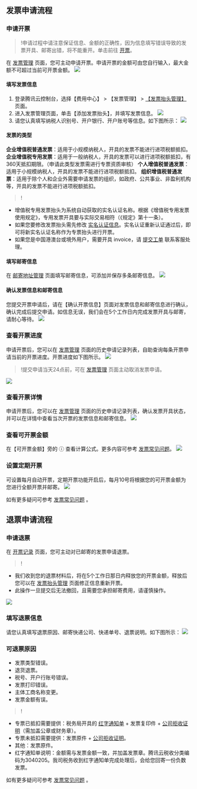 ## 发票申请流程
### 申请开票
>!申请过程中请注意保证信息、金额的正确性，因为信息填写错误导致的发票开具、邮寄出错，将不能重开。单击前往 [开票](https://console.cloud.tencent.com/expense/invoice/overview)。

在 [发票管理](https://console.cloud.tencent.com/account/invoice) 页面，您可主动申请开票。申请开票的金额可由您自行输入，最大金额不可超过当前可开票金额。
![](https://main.qcloudimg.com/raw/b9539fe5d0b61a834ad803da74373f47.png)

#### 填写发票信息
1. 登录腾讯云控制台，选择【费用中心】 > 【发票管理】 > [【发票抬头管理】](https://console.cloud.tencent.com/expense/invoice/management) 页面。
2. 进入发票管理页面，单击【添加发票抬头】，并填写发票信息。
![](https://main.qcloudimg.com/raw/a7a2537db993f1e270cf4eaa36af4099.png)
3. 请您认真填写纳税人识别号、开户银行、开户账号等信息。如下图所示：
![](https://main.qcloudimg.com/raw/18c5d1404c6283f69ca429dff2451e2c.png)

#### 发票的类型
**企业增值税普通发票**：适用于小规模纳税人，开具的发票不能进行进项税额抵扣。
**企业增值税专用发票**：适用于一般纳税人，开具的发票可以进行进项税额抵扣，有360天抵扣期限。（申请此类型发票需进行专票资质审核）
**个人增值税普通发票**：适用于小规模纳税人，开具的发票不能进行进项税额抵扣。
**组织增值税普通发票**：适用于除个人和企业外需要申请发票的组织，如政府、公共事业、非盈利机构等，开具的发票不能进行进项税额抵扣。

>!
- 增值税专用发票抬头为系统自动获取的实名认证名称。根据《增值税专用发票使用规定》，专用发票开具要与实际交易相符（《规定》第十一条）。
- 如果您要修改发票抬头需先修改 [实名认证信息](https://console.cloud.tencent.com/developer/auth)。实名认证重新认证通过后，即可将新实名认证名称作为专票抬头进行开票。
- 如果您是中国港澳台或境外用户，需要开具 invoice，请 [提交工单](https://console.cloud.tencent.com/workorder/category/create?level1_id=1&level2_id=2&level1_name=%E5%85%AC%E5%85%B1%E5%9F%BA%E7%A1%80%E7%B1%BB%E9%97%AE%E9%A2%98&level2_name=%E8%B4%A2%E5%8A%A1%E7%B1%BB) 联系客服处理。

#### 填写邮寄信息
在 [邮寄地址管理](https://console.cloud.tencent.com/expense/address) 页面填写邮寄信息，可添加并保存多条邮寄信息。
![](https://main.qcloudimg.com/raw/ad2c9a7ae97be2cd8aef9f7dee22e9d4.png)

#### 确认发票信息和邮寄信息
您提交开票申请后，请在【确认开票信息】页面对发票信息和邮寄信息进行确认，确认完成后提交申请。如信息无误，我们会在5个工作日内完成发票开具与邮寄，请耐心等待。
![](https://main.qcloudimg.com/raw/549a39fe2c78b879c7920f0e74ac52ce.png)



### 查看开票进度
申请开票后，您可以在 [发票管理](https://console.cloud.tencent.com/account/invoice) 页面的历史申请记录列表，自助查询每条开票申请当前的开票进度。开票进度如下图所示。
![](https://main.qcloudimg.com/raw/2731c2f4934e68d0bdf434248f7a136f.png)
>!提交申请当天24点前，可在 [发票管理](https://console.cloud.tencent.com/account/invoice) 页面主动取消发票申请。

![](https://main.qcloudimg.com/raw/a1657b73f7d5c254fef21fe3737bcee9.png)


### 查看开票详情
申请开票后，您可以在 [发票管理](https://console.cloud.tencent.com/account/invoice) 页面的历史申请记录列表，确认发票开具状态，并可以在详情中查看当次开票的发票信息和邮寄信息。
![](https://main.qcloudimg.com/raw/46de954f23c2db557cee284d67110c0b.png)

### 查看可开票金额
在【可开票金额】旁的 ⓘ 查看计算公式。更多内容可参考 [发票常见问题](https://cloud.tencent.com/document/product/555/7718#.E5.8F.91.E7.A5.A8.E9.87.91.E9.A2.9D.E7.9B.B8.E5.85.B3.E9.97.AE.E9.A2.98)。
![](https://main.qcloudimg.com/raw/ccf9064c7b25a5bdda8f05ca8f0ef919.png)



### 设置定期开票
可设置每月自动开票，定期开票功能开启后，每月10号将根据您的可开票金额为您进行全额开票并邮寄。
![](https://main.qcloudimg.com/raw/9cee00b4da5a8d1233d050468775cc90.png)


如有更多疑问可参考 [发票常见问题](https://cloud.tencent.com/document/product/555/7718) 。



## 退票申请流程
### 申请退票
在 [开票记录](https://console.cloud.tencent.com/expense/invoice/record?type=3) 页面，您可主动对已邮寄的发票申请退票。

>!
- 我们收到您的退票材料后，将在5个工作日那日内释放您的开票金额，释放后您可以在 [发票抬头管理](https://console.cloud.tencent.com/expense/invoice/management) 页面修正信息重新开票。
- 此操作一旦提交后无法撤回，且需要您承担邮寄费用，请谨慎操作。

![](https://main.qcloudimg.com/raw/f6dcace16b31a0c6e1a1e2675752e387.png)

### 填写退票信息
请您认真填写退票原因、邮寄快递公司、快递单号、退票说明。如下图所示：
![](https://main.qcloudimg.com/raw/0c52ec466cff480df757c2ca9fcd321a.png)

### 可退票原因
- 发票类型错误。
- 退货退票。
- 税号、开户行账号错误。
- 发票打印错误。
- 主体工商名称变更。
- 发票金额有误。


>! 
- 专票已抵扣需要提供：税务局开具的 [红字通知单](https://main.qcloudimg.com/raw/8496a69ba395ef60005ee8679918abf5/%E5%BC%80%E5%85%B7%E7%BA%A2%E5%AD%97%E5%A2%9E%E5%80%BC%E7%A8%8E%E4%B8%93%E7%94%A8%E5%8F%91%E7%A5%A8%E7%94%B3%E8%AF%B7%E5%8D%95.pdf) + 发票复印件 + [公司拒收证明](https://main-1251520898.cos.ap-guangzhou.myqcloud.com/resource/bill/%E5%A2%9E%E5%80%BC%E7%A8%8E%E5%8F%91%E7%A5%A8%E6%8B%92%E6%94%B6%E8%AF%81%E6%98%8E.docx)（需加盖公章或财务章）。
- 专票未抵扣需要提供：发票原件 + [公司拒收证明](https://main-1251520898.cos.ap-guangzhou.myqcloud.com/resource/bill/%E5%A2%9E%E5%80%BC%E7%A8%8E%E5%8F%91%E7%A5%A8%E6%8B%92%E6%94%B6%E8%AF%81%E6%98%8E.docx)。
- 其他：发票原件。
- 红字通知单说明：金额需与发票金额一致，并加盖发票章。腾讯云税收分类编码为3040205。我司税务收到红字通知单完成处理后，会给您回寄一份负数发票。


如有更多疑问可参考 [发票常见问题](https://cloud.tencent.com/document/product/555/7718) 。












